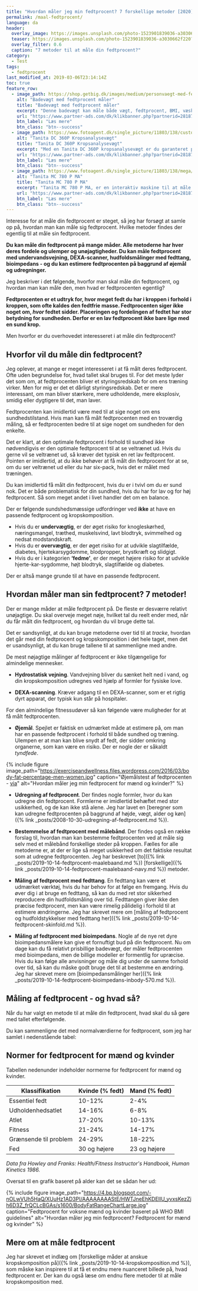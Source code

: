```yaml
---
title: "Hvordan måler jeg min fedtprocent? 7 forskellige metoder [2020]"
permalink: /maal-fedtprocent/
language: da
header:
  overlay_image: https://images.unsplash.com/photo-1523901839036-a3030662f220?ixlib=rb-1.2.1&ixid=eyJhcHBfaWQiOjEyMDd9&auto=format&fit=crop&w=1650&q=80
  teaser: https://images.unsplash.com/photo-1523901839036-a3030662f220?ixlib=rb-1.2.1&ixid=eyJhcHBfaWQiOjEyMDd9&auto=format&fit=crop&w=400&q=80
  overlay_filter: 0.6
  caption: "7 metoder til at måle din fedtprocent?"
category:
  - Test
tags:
  - fedtprocent
last_modified_at: 2019-03-06T23:14:14Z
toc: true
feature_row:
  - image_path: https://shop.getbig.dk/images/medium/personvaegt-med-fedtprocentmaaler_MED.jpg
    alt: "Badevægt med fedtprocent måler"
    title: "Badevægt med fedtprocent måler"
    excerpt: "Denne badevægt kan måle både vægt, fedtprocent, BMI, væskeandel og knoglemasse. Man kan oprette analyser for 8 personer, og dermed kan hele familien nøjes med denne ene vægt. Denne vægt er formentlig ikke valideret og er langt fra så præcis, som de andre præsenteret i denne artikel."
    url: "https://www.partner-ads.com/dk/klikbanner.php?partnerid=28187&bannerid=21411&htmlurl=https://shop.getbig.dk/badevaegt-i-luksuskvalitet"
    btn_label: "Læs mere"
    btn_class: "btn--success"
  - image_path: https://www.fotoagent.dk/single_picture/11803/138/custom1/tanita_dc_360_p_avec_colonne_analyseur_de_masse_co.jpg
    alt: "Tanita DC 360P Kropsanalysevægt"
    title: "Tanita DC 360P Kropsanalysevægt"
    excerpt: "Med en Tanita DC 360P kropsanalysevægt er du garanteret præcise og nøjagtige resultater. På blot 15 sekunder er det muligt at få en fuld kropsanalyse og måle din fedtprocent."
    url: "https://www.partner-ads.com/dk/klikbanner.php?partnerid=28187&bannerid=40368&htmlurl=https://www.fitnessgruppen.dk/tanita-dc-360p-kropsanalysevaegt/"
    btn_label: "Læs mere"
    btn_class: "btn--success"
  - image_path: https://www.fotoagent.dk/single_picture/11803/138/mega/Tanita_MC780_full(1).jpg
    alt: "Tanita MC 780 P MA"
    title: "Tanita MC 780 P MA"
    excerpt: "Tanita MC 780 P MA, er en interaktiv maskine til at måle fedtprocent, hvilket gør at vægten er nemt at benytte. Med det todelte display, kan du nemt overskue den målte og beregnede data."
    url: "https://www.partner-ads.com/dk/klikbanner.php?partnerid=28187&bannerid=40368&htmlurl=https://www.fitnessgruppen.dk/tanita-mc-780-p-ma/"
    btn_label: "Læs mere"
    btn_class: "btn--success"
---
```


Interesse for at måle din fedtprocent er steget, så jeg har forsøgt at samle op på, hvordan man kan måle sig fedtprocent. Hvilke metoder findes der egentlig til at måle sin fedtprocent.

**Du kan måle din fedtprocent på mange måder. Alle metoderne har hver deres fordele og ulemper og unøjagtigheder. Du kan måle fedtprocent med undervandsvejning, DEXA-scanner, hudfoldsmålinger med fedttang, bioimpedans - og du kan estimere fedtprocenten på baggrund af øjemål og udregninger.**

Jeg beskriver i det følgende, hvorfor man skal måle din fedtprocent, og hvordan man kan måle den, men hvad er fedtprocenten egentlig?

**Fedtprocenten er et udtryk for, hvor meget fedt du har i kroppen i forhold i kroppen, som ofte kaldes den fedtfrie masse. Fedtprocenten siger ikke noget om, _hvor_ fedtet sidder. Placeringen og fordelingen af fedtet har stor betydning for sundheden. Derfor er en lav fedtprocent ikke bare lige med en sund krop.**

Men hvorfor er du overhovedet interesseret i at måle din fedtprocent?

## Hvorfor vil du måle din fedtprocent?

Jeg oplever, at mange er meget interesseret i at få målt deres fedtprocent. Ofte uden begrundelse for, hvad tallet skal bruges til. For det meste lyder det som om, at fedtprocenten bliver et styringsredskab for om ens træning virker. Men for mig er det et dårligt styringsredskab. Det er mere interessant, om man bliver stærkere, mere udholdende, mere eksplosiv, smidig eller dygtigere til det, man laver.

Fedtprocenten kan imidlertid være med til at sige noget om ens sundhedstilstand. Hvis man kan få målt fedtprocenten med en troværdig måling, så er fedtprocenten bedre til at sige noget om sundheden for den enkelte.

Det er klart, at den optimale fedtprocent i forhold til sundhed ikke nødvendigvis er den optimale fedtprocent til at se veltrænet ud. Hvis du gerne vil se veltrænet ud, så kræver det typisk en ret lav fedtprocent. Pointen er imidlertid, at du ikke behøver at få målt din fedtprocent for at se, om du ser veltrænet ud eller du har six-pack, hvis det er målet med træningen.

Du kan imidlertid få målt din fedtprocent, hvis du er i tvivl om du er sund nok. Det er både problematisk for din sundhed, hvis du har for lav og for høj fedtprocent. Så som meget andet i livet handler det om en balance.

Der er følgende sundshedsmæssige udfordringer ved **ikke** at have en passende fedtprocent og kropskomposition.

- Hvis du er **undervægtig**, er der øget risiko for knogleskørhed, næringsmangel, træthed, muskelsvind, lavt blodtryk, svimmelhed og nedsat modstandskraft.
- Hvis du er **overvægtig**, er der øget risiko for at udvikle slagtilfælde, diabetes, hjertekarsygdomme, blodpropper, brystkræft og slidgigt.
- Hvis du er i kategorien **‘fedme’**, er der meget højere risiko for at udvikle hjerte-kar-sygdomme, højt blodtryk, slagtilfælde og diabetes.

Der er altså mange grunde til at have en passende fedtprocent.

## Hvordan måler man sin fedtprocent? 7 metoder!

Der er mange måder at måle fedtprocent på. De fleste er desværre relativt unøjagtige. Du skal overveje meget nøje, hvilket tal du reelt ender med, når du får målt din fedtprocent, og hvordan du vil bruge dette tal.

Det er sandsynligt, at du kan bruge metoderne over tid til at _tracke_, hvordan det går med din fedtprocent og kropskomposition i det hele taget, men det er usandsynligt, at du kan bruge tallene til at sammenligne med andre.

De mest nøjagtige målinger af fedtprocent er ikke tilgængelige for almindelige mennesker.

- **Hydrostatisk vejning**. Vandvejning bliver du sænket helt ned i vand, og din kropskomposition udregnes ved hjælp af formler for fysiske love.

- **DEXA-scanning**. Kræver adgang til en DEXA-scanner, som er et rigtig dyrt apparat, der typisk kun står på hospitaler.

For den almindelige fitnessudøver så kan følgende være muligheder for at få målt fedtprocenten.

- **Øjemål**. Spejlet er faktisk en udmærket måde at estimere på, om man har en passende fedtprocent i forhold til både sundhed og træning. Ulempen er at man kan blive snydt af fedt, der sidder omkring organerne, som kan være en risiko. Der er nogle der er såkaldt _tyndfede_.

{% include figure image_path="https://exerciseandwellness.files.wordpress.com/2016/03/body-fat-percentage-men-women.jpg" caption="Øjemålstest af fedtprocenten - [via](https://exerciseandwellness.wordpress.com/2016/03/28/body-fat-percentages/)" alt="Hvordan måler jeg min fedtprocent for mænd og kvinder?" %}

- **Udregning af fedtprocent**. Der findes nogle formler, hvor du kan udregne din fedtprocent. Formlerne er imidlertid behæftet med stor usikkerhed, og de kan ikke stå alene. Jeg har lavet en [beregner som kan udregne fedtprocenten på baggrund af højde, vægt, alder og køn]({% link _posts/2008-10-30-udregning-af-fedtprocent.md %}).

- **Bestemmelse af fedtprocent med målebånd**. Der findes også en række forslag til, hvordan man kan bestemme fedtprocenten ved at måle sig selv med et målebånd forskellige steder på kroppen. Fælles for alle metoderne er, at der er lige så meget usikkerhed om det faktiske resultat som at udregne fedtprocenten. Jeg har beskrevet [to]({% link _posts/2019-10-14-fedtprocent-maalebaand.md %}) [forskellige]({% link _posts/2019-10-14-fedtprocent-maalebaand-navy.md %}) metoder.

- **Måling af fedtprocent med fedttang**. En fedttang kan være et udmærket værktøj, hvis du har behov for at følge en fremgang. Hvis du øver dig i at bruge en fedttang, så kan du med ret stor sikkerhed reproducere din hudfoldsmåling over tid. Fedttangen giver ikke den præcise fedtprocent, men kan være rimelig pålidelig i forhold til at estimere ændringerne. Jeg har skrevet mere om [måling af fedtprocent og hudfoldstykkelser med fedttang her]({% link _posts/2019-10-14-fedtprocent-skinfold.md %}).

- **Måling af fedtprocent med bioimpedans**. Nogle af de nye ret dyre bioimpedansmålere kan give et fornuftigt bud på din fedtprocent. Nu om dage kan du få relativt prisbillige badevægt, der måler fedtprocenten med bioimpedans, men de billige modeller er formentlig for upræcise. Hvis du kan følge alle anvisninger og måle dig under de samme forhold over tid, så kan du måske godt bruge det til at bestemme en ændring. Jeg har skrevet mere om [bioimpedansmålinger her]({% link _posts/2019-10-14-fedtprocent-bioimpedans-inbody-570.md %}).

## Måling af fedtprocent - og hvad så?

Når du har valgt en metode til at måle din fedtprocent, hvad skal du så gøre med tallet efterfølgende.

Du kan sammenligne det med normalværdierne for fedtprocent, som jeg har samlet i nedenstående tabel:

## Normer for fedtprocent for mænd og kvinder

Tabellen nedenunder indeholder normerne for fedtprocent for mænd og kvinder.

| Klassifikation         | Kvinde (% fedt) | Mand (% fedt) |
|------------------------|-----------------|---------------|
| Essentiel fedt         | 10-12%          | 2-4%          |
| Udholdenhedsatlet      | 14-16%          | 6-8%          |
| Atlet                  | 17-20%          | 10-13%        |
| Fitness                | 21-24%          | 14-17%        |
| Grænsende til problem  | 24-29%          | 18-22%        |
| Fed                    | 30 og højere    | 23 og højere  |

_Data fra Howley and Franks: Health/Fitness Instructor's Handbook, Human Kinetics 1986._

Oversat til en grafik baseret på alder kan det se sådan her ud:

{% include figure image_path="https://4.bp.blogspot.com/-nOLwVUh5HaQ/XUuHz1AD3PI/AAAAAAAAStE/HWTJneEhKDElIU_yvxsKezZjh6D3Z_frQCLcBGAs/s1600/BodyFatRangeChartLarge.jpg" caption="Fedtprocent for voksne mænd og kvinder baseret på WHO BMI guidelines" alt="Hvordan måler jeg min fedtprocent? Fedtprocent for mænd og kvinder" %}

## Mere om at måle fedtprocent

Jeg har skrevet et indlæg om [forskellige måder at anskue kropskomposition på]({% link _posts/2019-10-14-kropskomposition.md %}), som måske kan inspirere til at få et endnu mere nuanceret billede på, hvad fedtprocent er. Der kan du også læse om endnu flere metoder til at måle kropskomposition med.
